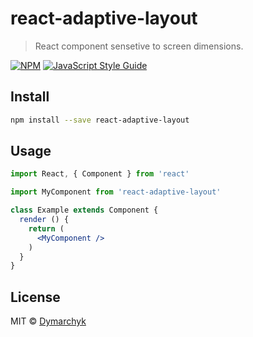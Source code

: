 # react-adaptive-layout

> React component sensetive to screen dimensions.

[![NPM](https://img.shields.io/npm/v/react-adaptive-layout.svg)](https://www.npmjs.com/package/react-adaptive-layout) [![JavaScript Style Guide](https://img.shields.io/badge/code_style-standard-brightgreen.svg)](https://standardjs.com)

## Install

```bash
npm install --save react-adaptive-layout
```

## Usage

```jsx
import React, { Component } from 'react'

import MyComponent from 'react-adaptive-layout'

class Example extends Component {
  render () {
    return (
      <MyComponent />
    )
  }
}
```

## License

MIT © [Dymarchyk](https://github.com/Dymarchyk)
